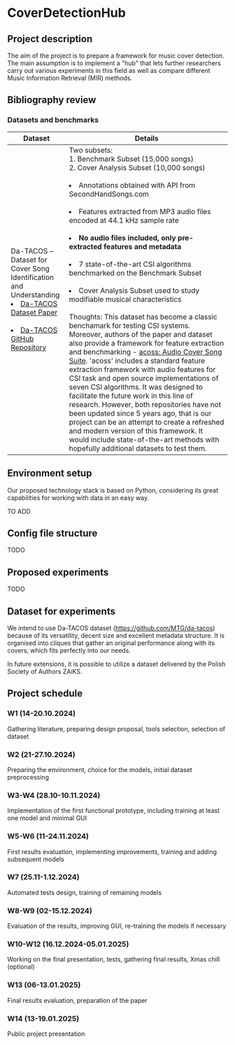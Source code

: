# CoverDetectionHub

## Project description

The aim of the project is to prepare a framework for music cover detection. The main assumption is to implement a "hub" that lets further researchers carry out various experiments in this field as well as compare different Music Information Retrieval (MIR) methods.

## Bibliography review

### Datasets and benchmarks

| **Dataset**                | **Details**                                                                 |
|-----------------------------------|-----------------------------------------------------------------------------|
| Da-TACOS – <br>Dataset for Cover Song Identification<br> and Understanding <br> <li>[Da-TACOS Dataset Paper](https://archives.ismir.net/ismir2019/paper/000038.pdf)</li>  <br> <li>[Da-TACOS GitHub Repository](https://github.com/MTG/da-tacos)</li>  | Two subsets: <br> 1. Benchmark Subset (15,000 songs) <br> 2. Cover Analysis Subset (10,000 songs) <br> <br> <li>Annotations obtained with API from SecondHandSongs.com</li> <br> <li>Features extracted from MP3 audio files encoded at 44.1 kHz sample rate</li> <br> <li>**No audio files included, only pre-extracted features and metadata**</li> <br> <li>7 state-of-the-art CSI algorithms benchmarked on the Benchmark Subset</li> <br> <li>Cover Analysis Subset used to study modifiable musical characteristics  </li>   <br> Thoughts: This dataset has become a classic benchamark for testing CSI systems. Moreover, authors of the paper and dataset also provide a  framework for feature extraction and benchmarking - [acoss: Audio Cover Song Suite](https://github.com/furkanyesiler/acoss). 'acoss' includes a standard feature extraction framework with audio features for CSI task and open source implementations of seven CSI algorithms. It was designed to facilitate the future work in this line of research. However, both repositories have not been updated since 5 years ago, that is our project can be an attempt to create a refreshed and modern version of this framework. It would include state-of-the-art methods with hopefully additional datasets to test them.


## Environment setup
Our proposed technology stack is based on Python, considering its great capabilities for working with data in an easy way.

TO ADD

## Config file structure

TODO

## Proposed experiments

TODO

## Dataset for experiments

We intend to use Da-TACOS dataset (https://github.com/MTG/da-tacos) because of its versatility, decent size and excellent metadata structure. It is organised into cliques that gather an original performance along with its covers, which fits perfectly into our needs.

In future extensions, it is possible to utilize a dataset delivered by the Polish Society of Authors ZAiKS.

## Project schedule
### W1 (14-20.10.2024)

Gathering literature, preparing design proposal, tools selection, selection of dataset

### W2 (21-27.10.2024)

Preparing the environment, choice for the models, initial dataset preprocessing

### W3-W4 (28.10-10.11.2024)

Implementation of the first functional prototype, including training at least one model and minimal GUI

### W5-W6 (11-24.11.2024)

First results evaluation, implementing improvements, training and adding subsequent models

### W7 (25.11-1.12.2024)

Automated tests design, training of remaining models

### W8-W9 (02-15.12.2024)

Evaluation of the results, improving GUI, re-training the models if necessary

### W10-W12 (16.12.2024-05.01.2025)

Working on the final presentation, tests, gathering final results, Xmas chill (optional)

### W13 (06-13.01.2025)

Final results evaluation, preparation of the paper

### W14 (13-19.01.2025)

Public project presentation
